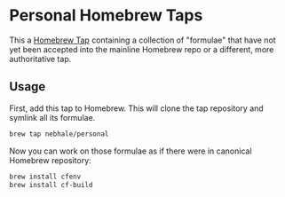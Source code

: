 # Personal Homebrew Taps

This a [Homebrew Tap][] containing a collection of "formulae" that have not yet been accepted into the mainline Homebrew repo or a different, more authoritative tap.

## Usage

First, add this tap to Homebrew.  This will clone the tap repository and symlink all its formulae.

```bash
brew tap nebhale/personal
```

Now you can work on those formulae as if there were in canonical Homebrew repository:

```bash
brew install cfenv
brew install cf-build
```

[Homebrew Tap]: https://github.com/mxcl/homebrew/wiki/brew-tap
